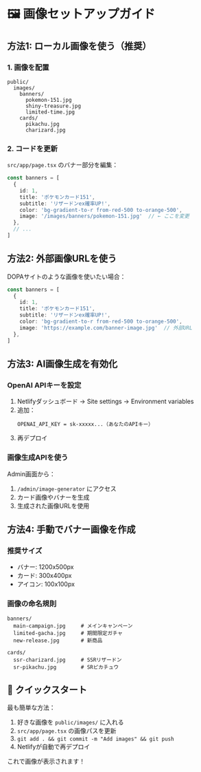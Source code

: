 # 🖼️ 画像セットアップガイド

## 方法1: ローカル画像を使う（推奨）

### 1. 画像を配置
```
public/
  images/
    banners/
      pokemon-151.jpg
      shiny-treasure.jpg
      limited-time.jpg
    cards/
      pikachu.jpg
      charizard.jpg
```

### 2. コードを更新
`src/app/page.tsx` のバナー部分を編集：

```typescript
const banners = [
  { 
    id: 1, 
    title: 'ポケモンカード151', 
    subtitle: 'リザードンex確率UP!', 
    color: 'bg-gradient-to-r from-red-500 to-orange-500',
    image: '/images/banners/pokemon-151.jpg'  // ← ここを変更
  },
  // ...
]
```

## 方法2: 外部画像URLを使う

DOPAサイトのような画像を使いたい場合：

```typescript
const banners = [
  { 
    id: 1, 
    title: 'ポケモンカード151', 
    subtitle: 'リザードンex確率UP!', 
    color: 'bg-gradient-to-r from-red-500 to-orange-500',
    image: 'https://example.com/banner-image.jpg'  // 外部URL
  },
]
```

## 方法3: AI画像生成を有効化

### OpenAI APIキーを設定
1. Netlifyダッシュボード → Site settings → Environment variables
2. 追加：
   ```
   OPENAI_API_KEY = sk-xxxxx...（あなたのAPIキー）
   ```
3. 再デプロイ

### 画像生成APIを使う
Admin画面から：
1. `/admin/image-generator` にアクセス
2. カード画像やバナーを生成
3. 生成された画像URLを使用

## 方法4: 手動でバナー画像を作成

### 推奨サイズ
- バナー: 1200x500px
- カード: 300x400px
- アイコン: 100x100px

### 画像の命名規則
```
banners/
  main-campaign.jpg     # メインキャンペーン
  limited-gacha.jpg     # 期間限定ガチャ
  new-release.jpg       # 新商品
  
cards/
  ssr-charizard.jpg     # SSRリザードン
  sr-pikachu.jpg        # SRピカチュウ
```

## 🚀 クイックスタート

最も簡単な方法：
1. 好きな画像を `public/images/` に入れる
2. `src/app/page.tsx` の画像パスを更新
3. `git add . && git commit -m "Add images" && git push`
4. Netlifyが自動で再デプロイ

これで画像が表示されます！